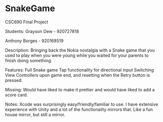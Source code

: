 # SnakeGame


CSC690 Final Project

Students:
Grayson Dew - 920727818

Anthony Borges - 920168519

Description:
Bringing back the Nokia nostalgia with a Snake game that you used to play when you were young while you waited for your parents to finish doing something.

Features:
Full Snake game
Tap functionality for directional input
Switching View Controllers upon game end, and resetting when the Retry button is pressed.

Missing:
Would have liked to make it prettier and would have liked to add a score card.

Notes:
Xcode was surprisingly easy/friendly/familiar to use. I have extensive experience with Unity and a lot of the functionality mirrors that. Like a fun house mirror, but still a mirror.

